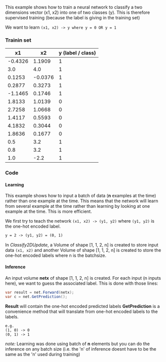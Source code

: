 This example shows how to train a neural network to classify a two dimensions vector (x1, x2) into one of two classes (y).
This is therefore supervised training (because the label is giving in the training set)

We want to learn `(x1, x2) -> y where y = 0 OR y = 1`

### Trainin set

| x1  | x2 | y (label / class) |
| ------------- | ------------- | ------------- |
|-0.4326| 1.1909| 1|
|3.0| 4.0|1|
|0.1253| -0.0376|1|
|0.2877| 0.3273|1|
|-1.1465| 0.1746|1|
|1.8133| 1.0139|0|
|2.7258| 1.0668|0|
|1.4117| 0.5593|0|
|4.1832| 0.3044|0|
|1.8636| 0.1677|0|
|0.5| 3.2|1|
|0.8| 3.2|1|
|1.0| -2.2|1|

### Code

#### Learning 
This example shows how to input a batch of data (**n** examples at the time) rather than one example at the time.
This means that the network will learn from several example at the time rather than learning by looking at one example at the time. This is more efficient.

We first try to teach the network `(x1, x2) -> (y1, y2)` where `(y1, y2)` is the one-hot encoded label.  
```y = 1 -> (y1, y2) = (1, 0)
y = 2 -> (y1, y2) = (0, 1)
```

In *Classify2DUpdate*, a Volume of shape [1, 1, 2, n] is created to store input data `(x1, x2)` and another Volume of shape [1, 1, 2, n] is created to store the one-hot encoded labels where n is the batchsize.

#### Inference

An input volume **netx** of shape [1, 1, 2, n] is created. For each input (n inputs here), we want to guess the associated label.
This is done with those lines:

```c#
var result = net.Forward(netx);
var c = net.GetPrediction();
```
**Result** will contain the one-hot encoded predicted labels
**GetPrediction** is a convenience method that will translate from one-hot encoded labels to the labels.
```
e.g.  
(1, 0) -> 0
(0, 1) -> 1
```
*note:* Learning was done using batch of **n** elements but you can do the inference on any batch size (i.e. the 'n' of inference doesnt have to be the same as the 'n' used during training)
